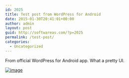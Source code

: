 ```yaml
---
id: 2025
title: Test post from WordPress for Android
date: 2015-01-30T20:41:01+00:00
author: admin
layout: post
guid: http://softwareas.com/?p=2025
permalink: /test-post/
categories:
  - Uncategorized
---
```

From official WordPress for Android app. What a pretty UI.


<a href="http://softwareas.com/wp-content/uploads/2015/01/wpid-wp-1422650435872.png"><img title="wp-1422650435872" class="alignnone size-full"  alt="image" src="https://i.imgur.com/6XnbzOS.png" /></a>
